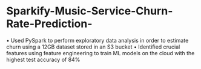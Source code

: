 # Sparkify-Music-Service-Churn-Rate-Prediction-

•	Used PySpark to perform exploratory data analysis in order to estimate churn using a 12GB dataset stored in an S3 bucket
•	Identified crucial features using feature engineering to train ML models on the cloud with the highest test accuracy of 84%
